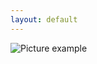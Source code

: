 ```yaml
---
layout: default
---
```

![Picture example](https://github.com/kvartirnik/website/blob/gh-pages/images/kvartirnik_photos/23.jpg)

